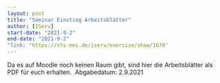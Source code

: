 ```yaml
---
layout: post
title: "Seminar Einstieg Arbeitsblätter"
author: [IServ]
start-date: "2021-9-2"
end-date: "2021-9-2"
"link: "https://sts-mei.de/iserv/exercise/show/1678"
---
```

Da es auf Moodle noch keinen Raum gibt, sind hier die Arbeitsblätter als PDF für euch erhalten. 
Abgabedatum: 2.9.2021